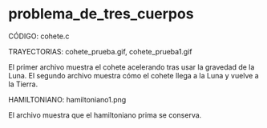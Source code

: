 # problema_de_tres_cuerpos

CÓDIGO: cohete.c

TRAYECTORIAS: cohete_prueba.gif, cohete_prueba1.gif

El primer archivo muestra el cohete acelerando tras usar la gravedad de la Luna. El segundo archivo muestra cómo el cohete llega a la Luna y vuelve a la Tierra.

HAMILTONIANO: hamiltoniano1.png

El archivo muestra que el hamiltoniano prima se conserva.
